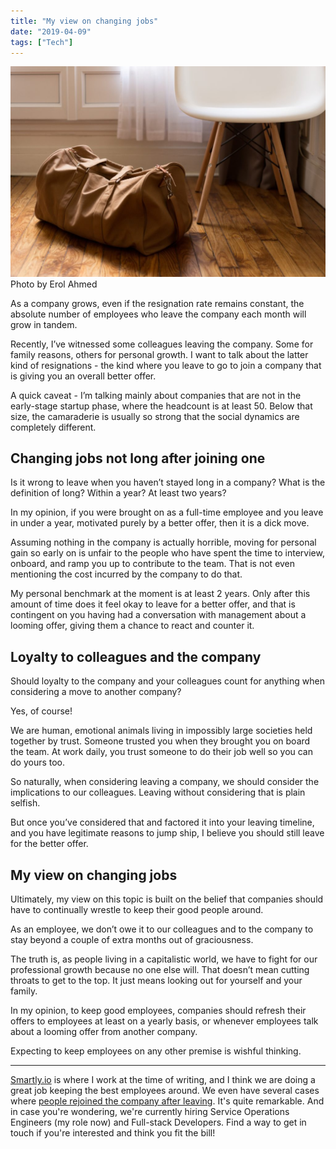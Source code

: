 ```yaml
---
title: "My view on changing jobs"
date: "2019-04-09"
tags: ["Tech"]
---
```


![my view on changing jobs nick ang blog](images/my-view-on-changing-jobs-nick-ang-blog-1024x683.jpg) Photo by Erol Ahmed

As a company grows, even if the resignation rate remains constant, the absolute number of employees who leave the company each month will grow in tandem.

Recently, I’ve witnessed some colleagues leaving the company. Some for family reasons, others for personal growth. I want to talk about the latter kind of resignations - the kind where you leave to go to join a company that is giving you an overall better offer.

A quick caveat - I’m talking mainly about companies that are not in the early-stage startup phase, where the headcount is at least 50. Below that size, the camaraderie is usually so strong that the social dynamics are completely different.

## Changing jobs not long after joining one

Is it wrong to leave when you haven’t stayed long in a company? What is the definition of long? Within a year? At least two years?

In my opinion, if you were brought on as a full-time employee and you leave in under a year, motivated purely by a better offer, then it is a dick move.

Assuming nothing in the company is actually horrible, moving for personal gain so early on is unfair to the people who have spent the time to interview, onboard, and ramp you up to contribute to the team. That is not even mentioning the cost incurred by the company to do that.

My personal benchmark at the moment is at least 2 years. Only after this amount of time does it feel okay to leave for a better offer, and that is contingent on you having had a conversation with management about a looming offer, giving them a chance to react and counter it.

## Loyalty to colleagues and the company

Should loyalty to the company and your colleagues count for anything when considering a move to another company?

Yes, of course!

We are human, emotional animals living in impossibly large societies held together by trust. Someone trusted you when they brought you on board the team. At work daily, you trust someone to do their job well so you can do yours too.

So naturally, when considering leaving a company, we should consider the implications to our colleagues. Leaving without considering that is plain selfish.

But once you’ve considered that and factored it into your leaving timeline, and you have legitimate reasons to jump ship, I believe you should still leave for the better offer.

## My view on changing jobs

Ultimately, my view on this topic is built on the belief that companies should have to continually wrestle to keep their good people around.

As an employee, we don’t owe it to our colleagues and to the company to stay beyond a couple of extra months out of graciousness.

The truth is, as people living in a capitalistic world, we have to fight for our professional growth because no one else will. That doesn’t mean cutting throats to get to the top. It just means looking out for yourself and your family.

In my opinion, to keep good employees, companies should refresh their offers to employees at least on a yearly basis, or whenever employees talk about a looming offer from another company.

Expecting to keep employees on any other premise is wishful thinking.

* * *

[Smartly.io](https://smartly.io) is where I work at the time of writing, and I think we are doing a great job keeping the best employees around. We even have several cases where [people rejoined the company after leaving](/2018-09-20-company-rejoin-after-quitting/). It's quite remarkable. And in case you're wondering, we're currently hiring Service Operations Engineers (my role now) and Full-stack Developers. Find a way to get in touch if you're interested and think you fit the bill!
